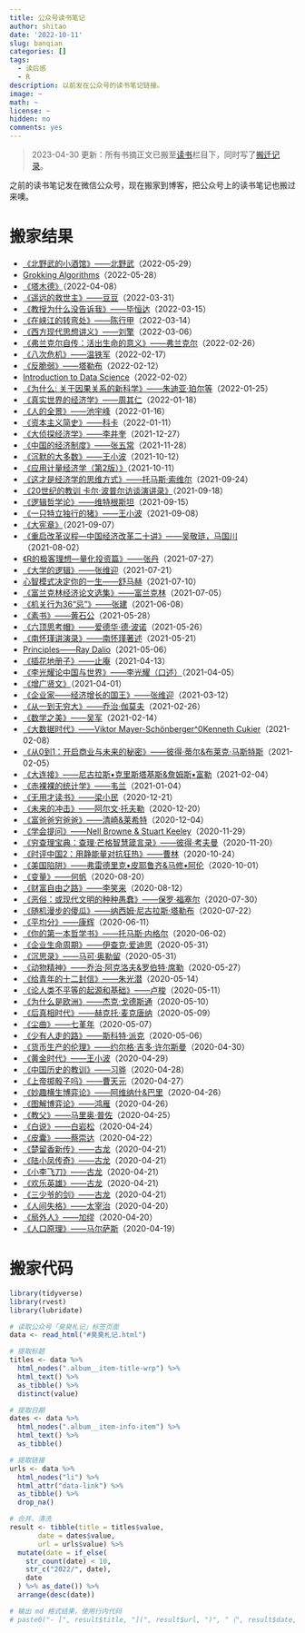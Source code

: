 ```yaml
---
title: 公众号读书笔记
author: shitao
date: '2022-10-11'
slug: banqian
categories: []
tags:
  - 读后感
  - R
description: 以前发在公众号的读书笔记链接。
image: ~
math: ~
license: ~
hidden: no
comments: yes
---
```


> 2023-04-30 更新：所有书摘正文已搬至[读书](../../read/)栏目下，同时写了[搬迁记录](../../notes/banqian2/)。

之前的读书笔记发在微信公众号，现在搬家到博客，把公众号上的读书笔记也搬过来噢。

# 搬家结果



- [《北野武的小酒馆》——北野武](http://mp.weixin.qq.com/s?__biz=MzI4OTQyNDU3MQ==&mid=2247485787&idx=1&sn=c302247947c31244bdd8eed2b9fb4675&chksm=ec2e1c8fdb599599ccede240607a7a5f06c4dd24390220d14772a00aed055f6018256d36b9ee#rd)（2022-05-29）
- [Grokking Algorithms](http://mp.weixin.qq.com/s?__biz=MzI4OTQyNDU3MQ==&mid=2247485782&idx=1&sn=ea931861603230f625b2662a5d8e032c&chksm=ec2e1c82db599594a6814cb6dd42e217b785e8ddcdc0cf2119af019258828286ea26e8b0f206#rd)（2022-05-28）
- [《塔木德》](http://mp.weixin.qq.com/s?__biz=MzI4OTQyNDU3MQ==&mid=2247485558&idx=1&sn=5b95ae77efc6b826f8c642d3e41d3228&chksm=ec2e1da2db5994b45bd2dabaa7ae509d383169eb809b9ab3212439f64c952b0e3aa5b13a10c9#rd)（2022-04-08）
- [《遥远的救世主》——豆豆](http://mp.weixin.qq.com/s?__biz=MzI4OTQyNDU3MQ==&mid=2247485523&idx=1&sn=2ca7b7cc6717da9ebb3556bd3b7d1c13&chksm=ec2e1d87db5994915d934d4be6f01b675b0d792b2c8a7545eb0b22c93f94de67e56dae61eb1c#rd)（2022-03-31）
- [《教授为什么没告诉我》——毕恒达](http://mp.weixin.qq.com/s?__biz=MzI4OTQyNDU3MQ==&mid=2247485429&idx=1&sn=39a7a8df69827ece258dfe5e9cac67ea&chksm=ec2e1221db599b3726789989fe23e9beb4dd731c2954db2c5ea126415bfae675e4c3f97a03a2#rd)（2022-03-15）
- [《在峡江的转弯处》——陈行甲](http://mp.weixin.qq.com/s?__biz=MzI4OTQyNDU3MQ==&mid=2247485388&idx=1&sn=5c4e2fdeb9f4d4f2da442df639f2c737&chksm=ec2e1218db599b0ee10731702b27a18e35dbc67bc94d35d82a87776da89ea1ba6f4ad9eb3b68#rd)（2022-03-14）
- [《西方现代思想讲义》——刘擎](http://mp.weixin.qq.com/s?__biz=MzI4OTQyNDU3MQ==&mid=2247485334&idx=1&sn=92fc0a69ff7e81e3599859799db7b351&chksm=ec2e1242db599b540fe07617ed8938c75f6bfef01de9f691ef8601235132dbad8ef529e0e5a7#rd)（2022-03-06）
- [《弗兰克尔自传：活出生命的意义》——弗兰克尔](http://mp.weixin.qq.com/s?__biz=MzI4OTQyNDU3MQ==&mid=2247485319&idx=1&sn=21fdd87b5d88420e5178e7bb53db11b9&chksm=ec2e1253db599b4547be949bb3dac912453f2e59fb0ff3fc058321666bacc81320038380b7eb#rd)（2022-02-26）
- [《八次危机》——温铁军](http://mp.weixin.qq.com/s?__biz=MzI4OTQyNDU3MQ==&mid=2247485312&idx=1&sn=d442acb796aedc396a48104c8a65081b&chksm=ec2e1254db599b42291547cec49e7a8bfab43031f4c866e1e9cfbbdf5db1430beee59ca973ac#rd)（2022-02-17）
- [《反脆弱》——塔勒布](http://mp.weixin.qq.com/s?__biz=MzI4OTQyNDU3MQ==&mid=2247485296&idx=1&sn=fb11c882d481d8a3a87f670720b049e2&chksm=ec2e12a4db599bb20e0affea5d654714229365432baf25959b452d1b0f82454c95b93886b224#rd)（2022-02-12）
- [Introduction to Data Science](http://mp.weixin.qq.com/s?__biz=MzI4OTQyNDU3MQ==&mid=2247485291&idx=1&sn=345ce107f0ebd36f90f28c13a310b586&chksm=ec2e12bfdb599ba94c3c1ac1abb1aa22277f6312775615c1bd10b759180e1fe9a850a57dc333#rd)（2022-02-02）
- [《为什么: 关于因果关系的新科学》——朱迪亚·珀尔等](http://mp.weixin.qq.com/s?__biz=MzI4OTQyNDU3MQ==&mid=2247485284&idx=1&sn=1caf14c8d085ce1291d8e6a07c8e6c64&chksm=ec2e12b0db599ba6ee3c15ee6119d0713118efce26c991c82e439839c54c8310f086c85b5df6#rd)（2022-01-25）
- [《真实世界的经济学》——周其仁](http://mp.weixin.qq.com/s?__biz=MzI4OTQyNDU3MQ==&mid=2247485246&idx=1&sn=347d193565e82a66c0bb25da7489049d&chksm=ec2e12eadb599bfc37e24848f44c29b5c014cc2372178c5b6233db2370034de5c8d73c8e71fd#rd)（2022-01-18）
- [《人的全景》——池宇峰](http://mp.weixin.qq.com/s?__biz=MzI4OTQyNDU3MQ==&mid=2247485241&idx=1&sn=de1ab804043210764923a29baeb6da88&chksm=ec2e12eddb599bfbc782b37e2e09ae396866c0b7e025e7b8efb42f7c23b7ff63223c83765312#rd)（2022-01-16）
- [《资本主义简史》——科卡](http://mp.weixin.qq.com/s?__biz=MzI4OTQyNDU3MQ==&mid=2247485144&idx=1&sn=709e46f7e3de780aa5f9401c81a971d8&chksm=ec2e130cdb599a1a11df27c5c854efdeca46655d36add3b734f26cf5363e871c6afdf417eca8#rd)（2022-01-11）
- [《大侦探经济学》——李井奎](http://mp.weixin.qq.com/s?__biz=MzI4OTQyNDU3MQ==&mid=2247485125&idx=1&sn=0b40d981a8b8cb81e66013a852f7e7ad&chksm=ec2e1311db599a07aaf6ff0d897a29c46982b1f24db93018c791d80bca7e8d93f26598924d8b#rd)（2021-12-27）
- [《中国的经济制度》——张五常](http://mp.weixin.qq.com/s?__biz=MzI4OTQyNDU3MQ==&mid=2247485070&idx=1&sn=837519b49b67ae4cdee130278f19d2f5&chksm=ec2e135adb599a4c07e31c56ff0bf81ae7bfe72f695ff6c701c98968f3949f41581f223b8039#rd)（2021-11-28）
- [《沉默的大多数》——王小波](http://mp.weixin.qq.com/s?__biz=MzI4OTQyNDU3MQ==&mid=2247484908&idx=1&sn=124eb6956d316c806976bcccfe77a71a&chksm=ec2e1038db59992e1b25a9d626fe44ef54fe3e4d13a8ef4ab69cd596e17908599f7ee8b8c659#rd)（2021-10-12）
- [《应用计量经济学（第2版）》](http://mp.weixin.qq.com/s?__biz=MzI4OTQyNDU3MQ==&mid=2247484899&idx=1&sn=454d1bc626b64bc3724828f5bf0166e1&chksm=ec2e1037db599921d17b1c602e3773cc25bde2f413773281479a5bc316ef550b3e3b2dae3253#rd)（2021-10-11）
- [《这才是经济学的思维方式》——托马斯·索维尔](http://mp.weixin.qq.com/s?__biz=MzI4OTQyNDU3MQ==&mid=2247484811&idx=2&sn=d698414dbce200991ec89f408636630d&chksm=ec2e105fdb599949f195ddce630d2691040db7910aa3561b9387fe92b79da087d8a0b48b193e#rd)（2021-09-24）
- [《20世纪的教训 卡尔·波普尔访谈演讲录》](http://mp.weixin.qq.com/s?__biz=MzI4OTQyNDU3MQ==&mid=2247484771&idx=1&sn=74fcac69104a8dd8bd91fe8d4a9a64d2&chksm=ec2e10b7db5999a1a665a79f7113bbe427f14e80b043140543330a0560bdc1320fd92f5f484d#rd)（2021-09-18）
- [《逻辑哲学论》——维特根斯坦](http://mp.weixin.qq.com/s?__biz=MzI4OTQyNDU3MQ==&mid=2247484766&idx=1&sn=c708145e5f7c9d623b96734259fb5595&chksm=ec2e108adb59999c3b3c7a870e2b0a4f3667b08d15a3bdcb7dffc69ddc1eac05e5099782ff46#rd)（2021-09-15）
- [《一只特立独行的猪》——王小波](http://mp.weixin.qq.com/s?__biz=MzI4OTQyNDU3MQ==&mid=2247484758&idx=1&sn=6d111537dc07728d01db166b488cba81&chksm=ec2e1082db5999942e82863a1fdaf37132bf30a22552b9551964827ab6040541dbe3b1756615#rd)（2021-09-08）
- [《大宪章》](http://mp.weixin.qq.com/s?__biz=MzI4OTQyNDU3MQ==&mid=2247484753&idx=2&sn=1689a211ce123059a0f7ef3726f30db9&chksm=ec2e1085db59999308ece0ce8ce61dc0f354027078d79f6f70d12b811630935343bc0540c7b0#rd)（2021-09-07）
- [《重启改革议程—中国经济改革二十讲》——吴敬琏，马国川](http://mp.weixin.qq.com/s?__biz=MzI4OTQyNDU3MQ==&mid=2247484536&idx=1&sn=8e3f3902897383fe4ebb8477433bccf0&chksm=ec2e11acdb5998ba11f2072fa4221b110cf7f6bb1a32495ab0fc4825d9e87b40910e29bccec6#rd)（2021-08-02）
- [《R的极客理想—量化投资篇》——张丹](http://mp.weixin.qq.com/s?__biz=MzI4OTQyNDU3MQ==&mid=2247484531&idx=1&sn=3083f6bb837fff72dc5aa1da14c93314&chksm=ec2e11a7db5998b1877e86fd1fae9870bc58ce7eea7cc46a06b272528bcfe0d086fb8fb8d2a6#rd)（2021-07-27）
- [《大学的逻辑》——张维迎](http://mp.weixin.qq.com/s?__biz=MzI4OTQyNDU3MQ==&mid=2247484504&idx=1&sn=f092992c9ddbb00e236208283f0cec5b&chksm=ec2e118cdb59989af612277126ca2d8227a3d7973d64380b57c14d0dacb17890e1e6ed51d791#rd)（2021-07-21）
- [心智模式决定你的一生——舒马赫](http://mp.weixin.qq.com/s?__biz=MzI4OTQyNDU3MQ==&mid=2247484452&idx=1&sn=456ffc6dd85e3bb2aad04e3da932ddc7&chksm=ec2e11f0db5998e6aa19a9a9975eaf080eaec8d713da33cd06271463fc210b39e464ad73e015#rd)（2021-07-10）
- [《富兰克林经济论文选集》——富兰克林](http://mp.weixin.qq.com/s?__biz=MzI4OTQyNDU3MQ==&mid=2247484443&idx=1&sn=6cd43dfd5fb5cd3c0ebe3ac1dcc36c84&chksm=ec2e11cfdb5998d9025bab87773cf3c196c309e78cc0cd7fa533260486a847aef150591d27f9#rd)（2021-07-05）
- [《机关行为36“忌”》——张建](http://mp.weixin.qq.com/s?__biz=MzI4OTQyNDU3MQ==&mid=2247484433&idx=1&sn=651fa17f8e74c94b99a32eb6564a24f7&chksm=ec2e11c5db5998d3b5f1c56548c060033df376593d67cb2681aa5219f3b4fce740d1377816cf#rd)（2021-06-08）
- [《素书》——黄石公](http://mp.weixin.qq.com/s?__biz=MzI4OTQyNDU3MQ==&mid=2247484428&idx=1&sn=e863c3a5d36a249ed0f1ed424aed5072&chksm=ec2e11d8db5998ce3725c56ca5483a111e59c979526c98467cae7e75e972256c0c7c0f70c8c2#rd)（2021-05-28）
- [《六顶思考帽》——爱德华·德·波诺](http://mp.weixin.qq.com/s?__biz=MzI4OTQyNDU3MQ==&mid=2247484422&idx=1&sn=af43d3e46c7c81f6dbdc6e2669b87f33&chksm=ec2e11d2db5998c41ce7219a88cee4e9f7bb961e3b852d579f19c9fbf3846a62f5b0ded59107#rd)（2021-05-26）
- [《南怀瑾讲演录》——南怀瑾著述](http://mp.weixin.qq.com/s?__biz=MzI4OTQyNDU3MQ==&mid=2247484415&idx=1&sn=5a7b81e2ad8c0af012cb2c7b070f0bad&chksm=ec2e162bdb599f3d569bd7184b830333250b4350c2e21dd978152b511b3d231e63edbd707286#rd)（2021-05-21）
- [Principles——Ray Dalio](http://mp.weixin.qq.com/s?__biz=MzI4OTQyNDU3MQ==&mid=2247484409&idx=1&sn=5b71b3c50e659334ff08edfbc593ba03&chksm=ec2e162ddb599f3b25ce236514b1cdf16dd73e13fb2d1a2281bdba5661a198d1c05a0339e0a5#rd)（2021-05-06）
- [《插花地册子》——止庵](http://mp.weixin.qq.com/s?__biz=MzI4OTQyNDU3MQ==&mid=2247484389&idx=1&sn=0b163189d860cdbe2ad811ff428152a5&chksm=ec2e1631db599f27f094db8f5ed946fdc0b0a5422b229b54a235236fe2331670c4c571bdf506#rd)（2021-04-13）
- [《李光耀论中国与世界》——李光耀（口述）](http://mp.weixin.qq.com/s?__biz=MzI4OTQyNDU3MQ==&mid=2247484382&idx=1&sn=1d223b16a63e1dd397cab253aec3c74c&chksm=ec2e160adb599f1cebcf220ac9a08c99e041b512735766f7736d650e8a1dfbb9d89f977e2f2e#rd)（2021-04-05）
- [《增广贤文》](http://mp.weixin.qq.com/s?__biz=MzI4OTQyNDU3MQ==&mid=2247484376&idx=1&sn=22dabb314966184c76c5ebf7c7cdc9a4&chksm=ec2e160cdb599f1aec6d291adcb706d19ca11578ef7bf50d40d0c028b2984d49dd4e7035afc4#rd)（2021-04-01）
- [《企业家——经济增长的国王》——张维迎](http://mp.weixin.qq.com/s?__biz=MzI4OTQyNDU3MQ==&mid=2247484357&idx=1&sn=7012dd53a4c10c687a625cf5847e229e&chksm=ec2e1611db599f07904ddb4535775bbfccc4df24aeec1044f97e573441c3d8fbca8bb4a3f220#rd)（2021-03-12）
- [《从一到无穷大》——乔治·伽莫夫](http://mp.weixin.qq.com/s?__biz=MzI4OTQyNDU3MQ==&mid=2247484351&idx=1&sn=6ce3855b799fb599b05fb10f38b8a36f&chksm=ec2e166bdb599f7d2c0939f4c92c7c899cf906b7f78de156c30b6e7e89c9d1c81fcebc34ffc6#rd)（2021-02-26）
- [《数学之美》——吴军](http://mp.weixin.qq.com/s?__biz=MzI4OTQyNDU3MQ==&mid=2247484336&idx=1&sn=6fee9c5c5e89c27a59bbcae9b6e182e0&chksm=ec2e1664db599f7295e27746a9e5deb5778d6053b834572f0e14b8daa52969eacc652384a990#rd)（2021-02-14）
- [《大数据时代》——Viktor Mayer-Schönberger^0Kenneth Cukier](http://mp.weixin.qq.com/s?__biz=MzI4OTQyNDU3MQ==&mid=2247484252&idx=1&sn=c0378ea2b46046c6ec456063ef1341cc&chksm=ec2e1688db599f9e908a7d919f290cecb64cd0b4936bbc534115ff73e80291a9731f767500ac#rd)（2021-02-08）
- [《从0到1：开启商业与未来的秘密》——彼得·蒂尔&布莱克·马斯特斯](http://mp.weixin.qq.com/s?__biz=MzI4OTQyNDU3MQ==&mid=2247484247&idx=1&sn=a59d89ec32a294e84bcf1bbee23559df&chksm=ec2e1683db599f9500406379562fdd92aa8939ac6803d039e2beb42c0fc6ac41721d9eb81c40#rd)（2021-02-05）
- [《大连接》——尼古拉斯•克里斯塔基斯&詹姆斯•富勒](http://mp.weixin.qq.com/s?__biz=MzI4OTQyNDU3MQ==&mid=2247484237&idx=1&sn=bf8d27f7c1585bc45993e0bae5bbf5e2&chksm=ec2e1699db599f8f42b1684f4f4bdde37278bf81351d1d5c10eaf4495b4784f27a86c74f739f#rd)（2021-02-04）
- [《赤裸裸的统计学》——韦兰](http://mp.weixin.qq.com/s?__biz=MzI4OTQyNDU3MQ==&mid=2247484220&idx=1&sn=6658fb75a113d207696f0c5aa68c528d&chksm=ec2e16e8db599ffe2c2a44d371342a144061b91b8f09439165471318d50dda7482114a0417e4#rd)（2021-01-04）
- [《无用才读书》——梁小民](http://mp.weixin.qq.com/s?__biz=MzI4OTQyNDU3MQ==&mid=2247484215&idx=1&sn=367eeaadeca53a70c6d29ff36d0a18a6&chksm=ec2e16e3db599ff55ee826ea1d7b07e0d37f8354ec6a6e1caa5eb920958768b178880517eebf#rd)（2020-12-21）
- [《未来的冲击》——阿尔文·托夫勒](http://mp.weixin.qq.com/s?__biz=MzI4OTQyNDU3MQ==&mid=2247484210&idx=1&sn=644578f076aea4060dd598ca4c0a735b&chksm=ec2e16e6db599ff0f1d9157ff574acc1113e4fe2c262d88821c378c9fa95dcb1a5575aa0b8ff#rd)（2020-12-20）
- [《富爸爸穷爸爸》——清崎&莱希特](http://mp.weixin.qq.com/s?__biz=MzI4OTQyNDU3MQ==&mid=2247484205&idx=1&sn=410002670b44170ca5ad9664369d0296&chksm=ec2e16f9db599fef5f5725baa9f25581294c528a7304e5cb5dfc5c3e88735affdcb4ab1db083#rd)（2020-12-04）
- [《学会提问》——Nell Browne & Stuart Keeley](http://mp.weixin.qq.com/s?__biz=MzI4OTQyNDU3MQ==&mid=2247484197&idx=1&sn=58c6e281964a6e229cf3c47ab0958c04&chksm=ec2e16f1db599fe77e29535ee31a3bda6cbd1c2f3c8ead19aff137daebe62f6125bf835f05df#rd)（2020-11-29）
- [《穷查理宝典：查理·芒格智慧箴言录》——彼得·考夫曼](http://mp.weixin.qq.com/s?__biz=MzI4OTQyNDU3MQ==&mid=2247484190&idx=1&sn=42dd801f84962c9d38106e2d211060e9&chksm=ec2e16cadb599fdc83ecf5a0653a0c188b58dea87bd025ed2099cab6d8a6277c8c43d893658c#rd)（2020-11-20）
- [《时评中国2：用静能量对抗狂热》——曹林](http://mp.weixin.qq.com/s?__biz=MzI4OTQyNDU3MQ==&mid=2247484185&idx=1&sn=cdc6a7c5a2b3c4f1e5db608eaf7b7dcd&chksm=ec2e16cddb599fdbb6f712311cc0c0fcdcf6e9ecd431c0bb589ce4b11806a8f7397fb70214d6#rd)（2020-10-24）
- [《美国陷阱》——弗雷德里克•皮耶鲁齐&马修•阿伦](http://mp.weixin.qq.com/s?__biz=MzI4OTQyNDU3MQ==&mid=2247484172&idx=1&sn=56ba3ad270e6071fcaee4454b46557ac&chksm=ec2e16d8db599fce55d0ceff767de1e38c485e8b7840a212a3c040c2b13e84cf173a2dd1c977#rd)（2020-10-01）
- [《变量》——何帆](http://mp.weixin.qq.com/s?__biz=MzI4OTQyNDU3MQ==&mid=2247484162&idx=1&sn=7bf096b0b84f9f0b1d0986f7171abc78&chksm=ec2e16d6db599fc09e234b5b06b68cccd46379f67aaca418192e539acdf281dca26f32696f86#rd)（2020-08-20）
- [《财富自由之路》——李笑来](http://mp.weixin.qq.com/s?__biz=MzI4OTQyNDU3MQ==&mid=2247484153&idx=1&sn=d96f29379611e02b96a95399be614ea9&chksm=ec2e172ddb599e3b11fa534189066d8531aad524cc654e5eb945024059ba6ec0804867b3c61e#rd)（2020-08-12）
- [《恶俗：或现代文明的种种愚蠢》——保罗·福塞尔](http://mp.weixin.qq.com/s?__biz=MzI4OTQyNDU3MQ==&mid=2247484103&idx=1&sn=2b3e4f4c9b94079dc71560b207fde450&chksm=ec2e1713db599e053d5765e8b8d9e1bd9089b1ba8e68bf50cf885a273eadf76d2a2d3035e5b6#rd)（2020-07-30）
- [《随机漫步的傻瓜》——纳西姆·尼古拉斯·塔勒布](http://mp.weixin.qq.com/s?__biz=MzI4OTQyNDU3MQ==&mid=2247484089&idx=1&sn=e3b90f0a3c7de3d40fb1bf396c24faa4&chksm=ec2e176ddb599e7b4098e4beab6da7a21cf296b668d6c44a8a6dbd268c0c44151d4700c1ffe8#rd)（2020-07-22）
- [《平均分》——康辉](http://mp.weixin.qq.com/s?__biz=MzI4OTQyNDU3MQ==&mid=2247483968&idx=1&sn=d8351d37aee55965343d88937432c84f&chksm=ec2e1794db599e82bfe450961a574ec52170f55da166fe9d7e68cf83faa65beed0315fae483c#rd)（2020-06-11）
- [《你的第一本哲学书》——托马斯·内格尔](http://mp.weixin.qq.com/s?__biz=MzI4OTQyNDU3MQ==&mid=2247483963&idx=1&sn=91bea94c8ee56cc93d6039bdb97796d1&chksm=ec2e17efdb599ef9c8b3aa2c0644462dc1f0fbab20700225073cd961df3ae09a0dc153379407#rd)（2020-06-02）
- [《企业生命周期》——伊查克·爱迪思](http://mp.weixin.qq.com/s?__biz=MzI4OTQyNDU3MQ==&mid=2247483957&idx=2&sn=6a1f104d2469d92cc6038c99e1f6fa8b&chksm=ec2e17e1db599ef78e7a8db4f2075a933b377d8045a333f9d86df48cefa001b6b2e072b082e7#rd)（2020-05-31）
- [《沉思录》——马可·奥勒留](http://mp.weixin.qq.com/s?__biz=MzI4OTQyNDU3MQ==&mid=2247483957&idx=3&sn=2514150363c347908953436c16a4eeb1&chksm=ec2e17e1db599ef7651a896cce8c0e6cfe5409940d6bc05302f06c1e9cf46591f4eaa1b59335#rd)（2020-05-31）
- [《动物精神》——乔治·阿克洛夫&罗伯特·席勒](http://mp.weixin.qq.com/s?__biz=MzI4OTQyNDU3MQ==&mid=2247483940&idx=1&sn=be410e2f6cd0d9337be570802767a64e&chksm=ec2e17f0db599ee6a2506caf8162f79f585c714cac2796d8cc6ec5eab825698034c35bbab0f6#rd)（2020-05-27）
- [《给青年的十二封信》——朱光潜](http://mp.weixin.qq.com/s?__biz=MzI4OTQyNDU3MQ==&mid=2247483921&idx=1&sn=316494474c04ad41dddb411cab3a076d&chksm=ec2e17c5db599ed3b26e825879d54a6a87511368750dc5b73c39869662c5d011594d6809e147#rd)（2020-05-14）
- [《论人类不平等的起源和基础》——卢梭](http://mp.weixin.qq.com/s?__biz=MzI4OTQyNDU3MQ==&mid=2247483915&idx=1&sn=b0f15e1c4df423d7d975d27799d145bb&chksm=ec2e17dfdb599ec99b09fa5ecda50e3c0e8840190b33b1e3403f75a77c8c2d2bb28103d675b9#rd)（2020-05-11）
- [《为什么是欧洲》——杰克·戈德斯通](http://mp.weixin.qq.com/s?__biz=MzI4OTQyNDU3MQ==&mid=2247483913&idx=1&sn=74795b126a30fb19a2590e2a98b1d5f6&chksm=ec2e17dddb599ecbd9e1ba0120e8f9909e83b6d1eb7760fcc735993e5c395c1f6454283bfa89#rd)（2020-05-10）
- [《后真相时代》——赫克托·麦克唐纳](http://mp.weixin.qq.com/s?__biz=MzI4OTQyNDU3MQ==&mid=2247483911&idx=1&sn=ef1db8a53cf96043ee03cc34f7ee27f4&chksm=ec2e17d3db599ec5b876cf1bda5d2771f99be961039b4ce11e77955c089843068e1049becf71#rd)（2020-05-09）
- [《尘曲》——七堇年](http://mp.weixin.qq.com/s?__biz=MzI4OTQyNDU3MQ==&mid=2247483902&idx=1&sn=271f8194640d4c5693367d5d766dce53&chksm=ec2e142adb599d3caa42a43d3f82d406c77d910f5c41227459af3eb99bdf9ca42958853f251b#rd)（2020-05-07）
- [《少有人走的路》——斯科特·派克](http://mp.weixin.qq.com/s?__biz=MzI4OTQyNDU3MQ==&mid=2247483900&idx=1&sn=9aad3e72acadcd180e564b8046e664c4&chksm=ec2e1428db599d3e58a53289a2c9f8f31e80ee1781314b415a79257a01beea86bf143a3a054b#rd)（2020-05-06）
- [《货币生产的伦理》——约尔格·吉多·许尔斯曼](http://mp.weixin.qq.com/s?__biz=MzI4OTQyNDU3MQ==&mid=2247483845&idx=1&sn=ac26caf8ea7ff3c7039c205350705ec2&chksm=ec2e1411db599d071fa2cf2b753a5dbea043135af6e16758bb58c1da7ead057f9b4c2f07ffcc#rd)（2020-04-30）
- [《黄金时代》——王小波](http://mp.weixin.qq.com/s?__biz=MzI4OTQyNDU3MQ==&mid=2247483824&idx=1&sn=24b201ac62868cabcca04da96d97cc20&chksm=ec2e1464db599d72eb845d2002f6f63c58a5fd55f38e35d645f575abe14991416a6805d08761#rd)（2020-04-29）
- [《中国历史的教训》——习骅](http://mp.weixin.qq.com/s?__biz=MzI4OTQyNDU3MQ==&mid=2247483819&idx=1&sn=8e80b649d4609680aa9c7564d77b4fb4&chksm=ec2e147fdb599d691e248c5c56ff865651857e1210774a2192490baabe6431b40a4328efddf9#rd)（2020-04-28）
- [《上帝掷骰子吗》——曹天元](http://mp.weixin.qq.com/s?__biz=MzI4OTQyNDU3MQ==&mid=2247483814&idx=1&sn=1295a4447a2673b339d4aeceeda0cd89&chksm=ec2e1472db599d649d4349fee0a2b987200eeb5cefd6da1ded0cc02e7390b6fd4e0ba19dd340#rd)（2020-04-27）
- [《妙趣横生博弈论》——阿维纳什&巴里](http://mp.weixin.qq.com/s?__biz=MzI4OTQyNDU3MQ==&mid=2247483805&idx=1&sn=65f17df1bdee5a282a7f2045dd69d00d&chksm=ec2e1449db599d5fcad82900829aa8de2dc4f485cad438ad383f1a50ce779b8ec92d48b88f3c#rd)（2020-04-26）
- [《图解博弈论》——鸿雁](http://mp.weixin.qq.com/s?__biz=MzI4OTQyNDU3MQ==&mid=2247483805&idx=2&sn=f838ee83fcb2eb488951fb5cbb3797f1&chksm=ec2e1449db599d5f5eb67d98a501b70183470e09cf1cf676b7eea463f3cc76b8798e35b31f27#rd)（2020-04-26）
- [《教父》——马里奥·普佐](http://mp.weixin.qq.com/s?__biz=MzI4OTQyNDU3MQ==&mid=2247483804&idx=1&sn=76fe80214b2b608fe9a76ff9dea316ee&chksm=ec2e1448db599d5e00733c8a6d426146a90d9f677be5baa274265125179ad32bbbe5412c6569#rd)（2020-04-25）
- [《白说》——白岩松](http://mp.weixin.qq.com/s?__biz=MzI4OTQyNDU3MQ==&mid=2247483799&idx=1&sn=e0488514cdbb4214d3fd6b437c65f0ab&chksm=ec2e1443db599d55fd17cd82534c09d1c5347fb829def4295101545a35130dfbac656caa818d#rd)（2020-04-24）
- [《皮囊》——蔡崇达](http://mp.weixin.qq.com/s?__biz=MzI4OTQyNDU3MQ==&mid=2247483793&idx=1&sn=39859c7b1ba9214eb97aacb964bcbecd&chksm=ec2e1445db599d53b457849dd9da96f0d95a22c932db77a949328703d7702c334660cf094e2b#rd)（2020-04-22）
- [《楚留香新传》——古龙](http://mp.weixin.qq.com/s?__biz=MzI4OTQyNDU3MQ==&mid=2247483780&idx=1&sn=069c6e8322c9ff1549c8995fe3233b7f&chksm=ec2e1450db599d46b1c31dc46370f56c4e6ac2d1a34f591e605ab9ff4e134fb5e3824913e1df#rd)（2020-04-21）
- [《陆小凤传奇》——古龙](http://mp.weixin.qq.com/s?__biz=MzI4OTQyNDU3MQ==&mid=2247483780&idx=2&sn=0640206fde9e5b31db37db7c85313648&chksm=ec2e1450db599d462a2482cf89ce6dddfa3db020fd6ea56194f44312742f62557c25ebc1f256#rd)（2020-04-21）
- [《小李飞刀》——古龙](http://mp.weixin.qq.com/s?__biz=MzI4OTQyNDU3MQ==&mid=2247483780&idx=3&sn=98fdbfe59c3a64b1a23c653247d6b7a4&chksm=ec2e1450db599d462d5b09cb1a4415e1eaf0f8e25864d647fe110b7e1ea0e11e4862f17ad984#rd)（2020-04-21）
- [《欢乐英雄》——古龙](http://mp.weixin.qq.com/s?__biz=MzI4OTQyNDU3MQ==&mid=2247483780&idx=4&sn=b9615388b8c7d5294c40f7d53213e1e4&chksm=ec2e1450db599d46f84fb5e19400b188df09d4e68e808d396cf2233a9c2aac1657f97e5a7693#rd)（2020-04-21）
- [《三少爷的剑》——古龙](http://mp.weixin.qq.com/s?__biz=MzI4OTQyNDU3MQ==&mid=2247483780&idx=5&sn=b87c7eed3a321419073845a0585c7069&chksm=ec2e1450db599d4626e0d766fe670a4bb6c0cdaa8a505393eaf0fd53797c47b3a56c5ea2ba01#rd)（2020-04-21）
- [《人间失格》——太宰治](http://mp.weixin.qq.com/s?__biz=MzI4OTQyNDU3MQ==&mid=2247483760&idx=1&sn=0f7bbb0a195ff6786ae17c679bd9cb7f&chksm=ec2e14a4db599db2a9ec7501e2de24148b25503694fc284f119b2652d0d054411ea1d98cac52#rd)（2020-04-20）
- [《局外人》——加缪](http://mp.weixin.qq.com/s?__biz=MzI4OTQyNDU3MQ==&mid=2247483760&idx=2&sn=9f21c7be71dc9c070b9b6c1d9a7c30ba&chksm=ec2e14a4db599db2d4630e1af27ee80070f5e92ac616da97ce59f44a5c17eb0e82179be8153f#rd)（2020-04-20）
- [《人口原理》——马尔萨斯](http://mp.weixin.qq.com/s?__biz=MzI4OTQyNDU3MQ==&mid=2247483752&idx=1&sn=14532473e678efbd028578d9b89f8951&chksm=ec2e14bcdb599daaf4e2169445d30d974078d09155d4d366dbf6d12a090bc55c39a2c5e0d67d#rd)（2020-04-19）

# 搬家代码


```r
library(tidyverse)
library(rvest)
library(lubridate)

# 读取公众号「臭臭札记」标签页面
data <- read_html("#臭臭札记.html")

# 提取标题
titles <- data %>% 
  html_nodes(".album__item-title-wrp") %>% 
  html_text() %>% 
  as_tibble() %>% 
  distinct(value)

# 提取日期
dates <- data %>% 
  html_nodes(".album__item-info-item") %>% 
  html_text() %>% 
  as_tibble()

# 提取链接
urls <- data %>% 
  html_nodes("li") %>% 
  html_attr("data-link") %>% 
  as_tibble() %>% 
  drop_na()

# 合并、清洗
result <- tibble(title = titles$value,
       date = dates$value,
       url = urls$value) %>% 
  mutate(date = if_else(
    str_count(date) < 10,
    str_c("2022/", date),
    date
  ) %>% as_date()) %>% 
  arrange(desc(date))

# 输出 md 格式结果，使用行内代码
# paste0("- [", result$title, "](", result$url, ")", "（", result$date, "）", collapse = "\n")
```
